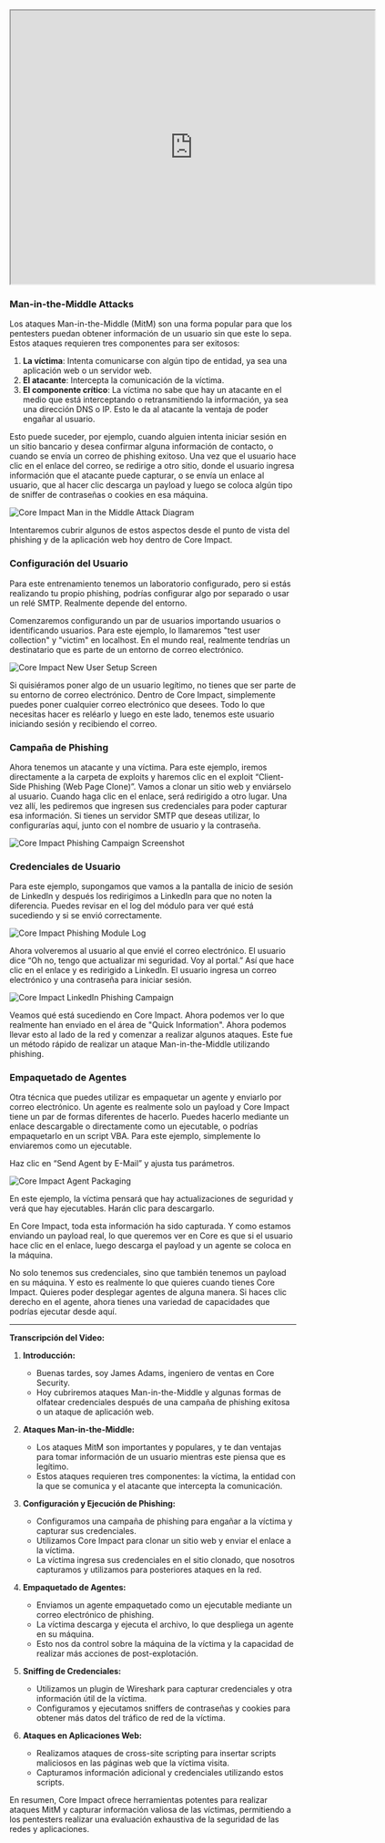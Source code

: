 <iframe src="https://drive.google.com/file/d/17p09P5hut3shpRvgokHPMJEnlAPJ5Rpz/preview" width="640" height="480" allow="autoplay"></iframe>



### Man-in-the-Middle Attacks

Los ataques Man-in-the-Middle (MitM) son una forma popular para que los pentesters puedan obtener información de un usuario sin que este lo sepa. Estos ataques requieren tres componentes para ser exitosos:

1. **La víctima**: Intenta comunicarse con algún tipo de entidad, ya sea una aplicación web o un servidor web.
2. **El atacante**: Intercepta la comunicación de la víctima.
3. **El componente crítico**: La víctima no sabe que hay un atacante en el medio que está interceptando o retransmitiendo la información, ya sea una dirección DNS o IP. Esto le da al atacante la ventaja de poder engañar al usuario.

Esto puede suceder, por ejemplo, cuando alguien intenta iniciar sesión en un sitio bancario y desea confirmar alguna información de contacto, o cuando se envía un correo de phishing exitoso. Una vez que el usuario hace clic en el enlace del correo, se redirige a otro sitio, donde el usuario ingresa información que el atacante puede capturar, o se envía un enlace al usuario, que al hacer clic descarga un payload y luego se coloca algún tipo de sniffer de contraseñas o cookies en esa máquina.

![Core Impact Man in the Middle Attack Diagram](https://www.coresecurity.com/sites/default/files/2020-12/Core-Impact-MIM-Diagram.jpg)

Intentaremos cubrir algunos de estos aspectos desde el punto de vista del phishing y de la aplicación web hoy dentro de Core Impact.

### Configuración del Usuario

Para este entrenamiento tenemos un laboratorio configurado, pero si estás realizando tu propio phishing, podrías configurar algo por separado o usar un relé SMTP. Realmente depende del entorno.

Comenzaremos configurando un par de usuarios importando usuarios o identificando usuarios. Para este ejemplo, lo llamaremos "test user collection" y "victim" en localhost. En el mundo real, realmente tendrías un destinatario que es parte de un entorno de correo electrónico.

![Core Impact New User Setup Screen](https://www.coresecurity.com/sites/default/files/2020-12/Core-Impact-New-User.jpg)

Si quisiéramos poner algo de un usuario legítimo, no tienes que ser parte de su entorno de correo electrónico. Dentro de Core Impact, simplemente puedes poner cualquier correo electrónico que desees. Todo lo que necesitas hacer es reléarlo y luego en este lado, tenemos este usuario iniciando sesión y recibiendo el correo.

### Campaña de Phishing

Ahora tenemos un atacante y una víctima. Para este ejemplo, iremos directamente a la carpeta de exploits y haremos clic en el exploit “Client-Side Phishing (Web Page Clone)”. Vamos a clonar un sitio web y enviárselo al usuario. Cuando haga clic en el enlace, será redirigido a otro lugar. Una vez allí, les pediremos que ingresen sus credenciales para poder capturar esa información. Si tienes un servidor SMTP que deseas utilizar, lo configurarías aquí, junto con el nombre de usuario y la contraseña.

![Core Impact Phishing Campaign Screenshot](https://www.coresecurity.com/sites/default/files/2020-12/Core-Impact-Phishing-Campaign.jpg)

### Credenciales de Usuario

Para este ejemplo, supongamos que vamos a la pantalla de inicio de sesión de LinkedIn y después los redirigimos a LinkedIn para que no noten la diferencia. Puedes revisar en el log del módulo para ver qué está sucediendo y si se envió correctamente.

![Core Impact Phishing Module Log](https://www.coresecurity.com/sites/default/files/2020-12/Core-Impact-Phishing-Modeule-Log.jpg)

Ahora volveremos al usuario al que envié el correo electrónico. El usuario dice “Oh no, tengo que actualizar mi seguridad. Voy al portal.” Así que hace clic en el enlace y es redirigido a LinkedIn. El usuario ingresa un correo electrónico y una contraseña para iniciar sesión.

![Core Impact LinkedIn Phishing Campaign](https://www.coresecurity.com/sites/default/files/2020-12/Core-Impact-Linked-In.jpg)

Veamos qué está sucediendo en Core Impact. Ahora podemos ver lo que realmente han enviado en el área de "Quick Information". Ahora podemos llevar esto al lado de la red y comenzar a realizar algunos ataques. Este fue un método rápido de realizar un ataque Man-in-the-Middle utilizando phishing.

### Empaquetado de Agentes

Otra técnica que puedes utilizar es empaquetar un agente y enviarlo por correo electrónico. Un agente es realmente solo un payload y Core Impact tiene un par de formas diferentes de hacerlo. Puedes hacerlo mediante un enlace descargable o directamente como un ejecutable, o podrías empaquetarlo en un script VBA. Para este ejemplo, simplemente lo enviaremos como un ejecutable.

Haz clic en “Send Agent by E-Mail” y ajusta tus parámetros.

![Core Impact Agent Packaging](https://www.coresecurity.com/sites/default/files/2020-12/Core-Impact-Agent-Packaging.jpg)

En este ejemplo, la víctima pensará que hay actualizaciones de seguridad y verá que hay ejecutables. Harán clic para descargarlo.

En Core Impact, toda esta información ha sido capturada. Y como estamos enviando un payload real, lo que queremos ver en Core es que si el usuario hace clic en el enlace, luego descarga el payload y un agente se coloca en la máquina.

No solo tenemos sus credenciales, sino que también tenemos un payload en su máquina. Y esto es realmente lo que quieres cuando tienes Core Impact. Quieres poder desplegar agentes de alguna manera. Si haces clic derecho en el agente, ahora tienes una variedad de capacidades que podrías ejecutar desde aquí.

---

**Transcripción del Video:**

1. **Introducción:**
   - Buenas tardes, soy James Adams, ingeniero de ventas en Core Security.
   - Hoy cubriremos ataques Man-in-the-Middle y algunas formas de olfatear credenciales después de una campaña de phishing exitosa o un ataque de aplicación web.

2. **Ataques Man-in-the-Middle:**
   - Los ataques MitM son importantes y populares, y te dan ventajas para tomar información de un usuario mientras este piensa que es legítimo.
   - Estos ataques requieren tres componentes: la víctima, la entidad con la que se comunica y el atacante que intercepta la comunicación.

3. **Configuración y Ejecución de Phishing:**
   - Configuramos una campaña de phishing para engañar a la víctima y capturar sus credenciales.
   - Utilizamos Core Impact para clonar un sitio web y enviar el enlace a la víctima.
   - La víctima ingresa sus credenciales en el sitio clonado, que nosotros capturamos y utilizamos para posteriores ataques en la red.

4. **Empaquetado de Agentes:**
   - Enviamos un agente empaquetado como un ejecutable mediante un correo electrónico de phishing.
   - La víctima descarga y ejecuta el archivo, lo que despliega un agente en su máquina.
   - Esto nos da control sobre la máquina de la víctima y la capacidad de realizar más acciones de post-explotación.

5. **Sniffing de Credenciales:**
   - Utilizamos un plugin de Wireshark para capturar credenciales y otra información útil de la víctima.
   - Configuramos y ejecutamos sniffers de contraseñas y cookies para obtener más datos del tráfico de red de la víctima.

6. **Ataques en Aplicaciones Web:**
   - Realizamos ataques de cross-site scripting para insertar scripts maliciosos en las páginas web que la víctima visita.
   - Capturamos información adicional y credenciales utilizando estos scripts.

En resumen, Core Impact ofrece herramientas potentes para realizar ataques MitM y capturar información valiosa de las víctimas, permitiendo a los pentesters realizar una evaluación exhaustiva de la seguridad de las redes y aplicaciones.
